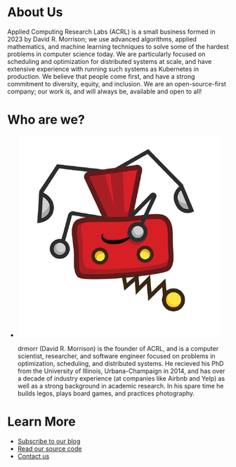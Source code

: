 
# About Us

Applied Computing Research Labs (ACRL) is a small business formed in 2023 by David R. Morrison;
we use advanced algorithms, applied mathematics, and machine learning techniques to solve some of
the hardest problems in computer science today.  We are particularly focused on scheduling and
optimization for distributed systems at scale, and have extensive experience with running such
systems as Kubernetes in production.  We believe that people come first, and have a strong
commitment to diversity, equity, and inclusion.  We are an open-source-first company; our work is,
and will always be, available and open to all!

# Who are we?

<ul class="whoami">
  <li>
    <img src="img/people/drmorr.png" alt="A grumpy red robot, upside down" />
	<p>drmorr (David R. Morrison) is the founder of ACRL, and is a computer scientist, researcher,
	and software engineer focused on problems in optimization, scheduling, and distributed systems.
	He recieved his PhD from the University of Illinois, Urbana-Champaign in 2014, and has over a
	decade of industry experience (at companies like Airbnb and Yelp) as well as a strong background
	in academic research.  In his spare time he builds legos, plays board games, and practices
	photography.  
	</p>
  </li>
</ul>
<div class="clear"></div>

# Learn More

- [Subscribe to our blog](https://blog.appliedcomputing.io/)
- [Read our source code](https://github.com/acrlabs)
- [Contact us](https://appliedcomputing.io/contact)

